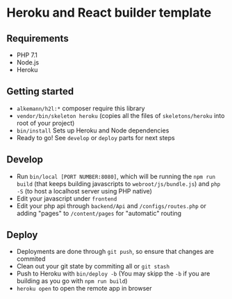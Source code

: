 # Heroku and React builder template

## Requirements

- PHP 7.1
- Node.js
- Heroku

## Getting started

- `alkemann/h2l:*` composer require this library
- `vendor/bin/skeleton heroku` (copies all the files of `skeletons/heroku` into root of your project)
- `bin/install` Sets up Heroku and Node dependencies
- Ready to go! See `develop` or `deploy` parts for next steps

## Develop

- Run `bin/local [PORT NUMBER:8080]`, which will be running the `npm run build` (that
keeps building javascripts to `webroot/js/bundle.js`) and `php -S` (to
host a localhost server using PHP native)
- Edit your javascript under `frontend`
- Edit your php api through `backend/Api` and `/configs/routes.php` or adding
"pages" to `/content/pages` for "automatic" routing

## Deploy

- Deployments are done through `git push`, so ensure that changes are commited
- Clean out your git state by commiting all or `git stash`
- Push to Heroku with `bin/deploy -b` (You may skipp the `-b` if you are building as you go with `npm run build`)
- `heroku open` to open the remote app in browser
